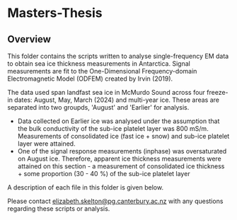# Masters-Thesis

## Overview
This folder contains the scripts written to analyse single-frequency EM data to obtain sea ice thickness measurements in Antarctica. Signal measurements are fit to the One-Dimensional Frequency-domain Electromagnetic Model (ODFEM) created by Irvin (2019). 

The data used span landfast sea ice in McMurdo Sound across four freeze-in dates: August, May, March (2024) and multi-year ice. These areas are separated into two groupds, 'August' and 'Earlier' for analysis. 
- Data collected on Earlier ice was analysed under the assumption that the bulk conductivity of the sub-ice platelet layer was 800 mS/m. Measurements of consolidated ice (fast ice + snow) and sub-ice platelet layer were attained.
- One of the signal response measurements (inphase) was oversaturated on August ice. Therefore, apparent ice thickness measurements were attained on this section - a measurement of consolidated ice thickness + some proportion (30 - 40 %) of the sub-ice platelet layer

A description of each file in this folder is given below. 

Please contact elizabeth.skelton@pg.canterbury.ac.nz with any questions regarding these scripts or analysis. 


